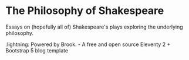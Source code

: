 # The Philosophy of Shakespeare

Essays on (hopefully all of) Shakespeare's plays exploring the underlying philosophy.

:lightning: Powered by Brook. - A free and open source Eleventy 2 + Bootstrap 5 blog template
